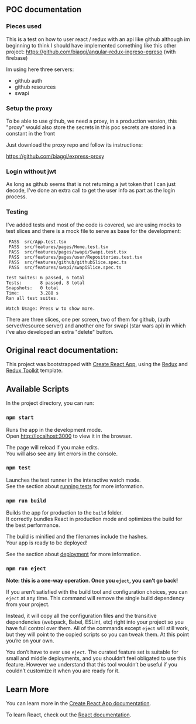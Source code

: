 ## POC documentation

### Pieces used

This is a test on how to user react / redux with an api like github although im beginning to think I should have implemented something like this other project: https://github.com/biaggi/angular-redux-ingreso-egreso (with firebase)

Im using here three servers:
* github auth
* github resources
* swapi



### Setup the proxy

To be able to use github, we need a proxy, in a production version, this "proxy" would also store the secrets in this poc secrets are stored in a constant in the front

Just download the proxy repo and follow its instructions:

https://github.com/biaggi/express-proxy

### Login without jwt
As long as github seems that is not returning a jwt token that I can just decode, I've done an extra call to get the user info as part as the login process.

### Testing

I've added tests and most of the code is covered, we are using mocks to test slices and there is a mock file to serve as base for the development:


```
 PASS  src/App.test.tsx
 PASS  src/features/pages/Home.test.tsx
 PASS  src/features/pages/swapi/Swapi.test.tsx
 PASS  src/features/pages/user/Repositories.test.tsx
 PASS  src/features/github/githubSlice.spec.ts
 PASS  src/features/swapi/swapiSlice.spec.ts

Test Suites: 6 passed, 6 total
Tests:       8 passed, 8 total
Snapshots:   0 total
Time:        3.288 s
Ran all test suites.

Watch Usage: Press w to show more.

```

There are three slices, one per screen, two of them for github, (auth server/resource server) and another one for swapi (star wars api) in which i've also developed an extra "delete" button.




## Original react documentation: 

This project was bootstrapped with [Create React App](https://github.com/facebook/create-react-app), using the [Redux](https://redux.js.org/) and [Redux Toolkit](https://redux-toolkit.js.org/) template.

## Available Scripts

In the project directory, you can run:

### `npm start`

Runs the app in the development mode.<br />
Open [http://localhost:3000](http://localhost:3000) to view it in the browser.

The page will reload if you make edits.<br />
You will also see any lint errors in the console.

### `npm test`

Launches the test runner in the interactive watch mode.<br />
See the section about [running tests](https://facebook.github.io/create-react-app/docs/running-tests) for more information.

### `npm run build`

Builds the app for production to the `build` folder.<br />
It correctly bundles React in production mode and optimizes the build for the best performance.

The build is minified and the filenames include the hashes.<br />
Your app is ready to be deployed!

See the section about [deployment](https://facebook.github.io/create-react-app/docs/deployment) for more information.

### `npm run eject`

**Note: this is a one-way operation. Once you `eject`, you can’t go back!**

If you aren’t satisfied with the build tool and configuration choices, you can `eject` at any time. This command will remove the single build dependency from your project.

Instead, it will copy all the configuration files and the transitive dependencies (webpack, Babel, ESLint, etc) right into your project so you have full control over them. All of the commands except `eject` will still work, but they will point to the copied scripts so you can tweak them. At this point you’re on your own.

You don’t have to ever use `eject`. The curated feature set is suitable for small and middle deployments, and you shouldn’t feel obligated to use this feature. However we understand that this tool wouldn’t be useful if you couldn’t customize it when you are ready for it.

## Learn More

You can learn more in the [Create React App documentation](https://facebook.github.io/create-react-app/docs/getting-started).

To learn React, check out the [React documentation](https://reactjs.org/).
